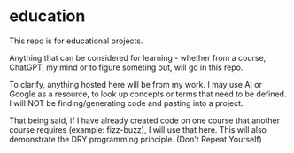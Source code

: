 # education

This repo is for educational projects. 

Anything that can be considered for learning - whether from a course, ChatGPT, my mind or to figure someting out, will go in this repo. 

To clarify, anything hosted here will be from my work. I may use AI or Google as a resource, to look up concepts or terms that need to be defined. I will NOT be finding/generating code and pasting into a project. 

That being said, if I have already created code on one course that another course requires (example: fizz-buzz), I will use that here. This will also demonstrate the DRY programming principle. (Don't Repeat Yourself)